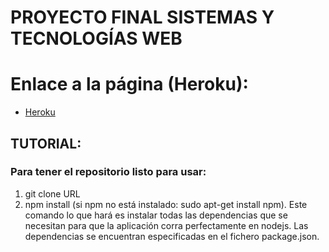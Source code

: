 # PROYECTO FINAL SISTEMAS Y TECNOLOGÍAS WEB

# Enlace a la página (Heroku):

* [Heroku](https://bh-reservas.herokuapp.com/)

## TUTORIAL:

### Para tener el repositorio listo para usar:
1. git clone URL
2. npm install (si npm no está instalado: sudo apt-get install npm). Este comando lo que hará es instalar todas las dependencias que se necesitan para que la aplicación corra perfectamente en nodejs. Las dependencias se encuentran especificadas en el fichero package.json.
